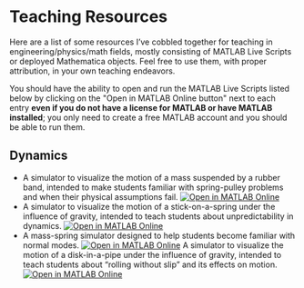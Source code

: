 # Teaching Resources
Here are a list of some resources I’ve cobbled together for teaching in engineering/physics/math fields, mostly consisting of MATLAB Live Scripts or deployed Mathematica objects. Feel free to use them, with proper attribution, in your own teaching endeavors.

You should have the ability to open and run the MATLAB Live Scripts listed below by clicking on the "Open in MATLAB Online button" next to each entry **even if you do not have a license for MATLAB or have MATLAB installed**; you only need to create a free MATLAB account and you should be able to run them.

## Dynamics
- A simulator to visualize the motion of a mass suspended by a rubber band, intended to make students familiar with spring-pulley problems and when their physical assumptions fail. [![Open in MATLAB Online](https://www.mathworks.com/images/responsive/global/open-in-matlab-online.svg)](https://matlab.mathworks.com/open/github/v1?repo=aghostinthefigures/teaching-resources&file=RubberBandBallSimulator.mlx)
- A simulator to visualize the motion of a stick-on-a-spring under the influence of gravity, intended to teach students about unpredictability in dynamics. [![Open in MATLAB Online](https://www.mathworks.com/images/responsive/global/open-in-matlab-online.svg)](https://matlab.mathworks.com/open/github/v1?repo=aghostinthefigures/teaching-resources&file=StickSpringSimulator.mlx)
- A mass-spring simulator designed to help students become familiar with normal modes. [![Open in MATLAB Online](https://www.mathworks.com/images/responsive/global/open-in-matlab-online.svg)](https://matlab.mathworks.com/open/github/v1?repo=aghostinthefigures/teaching-resources&file=SpringSimulator.mlx)
A simulator to visualize the motion of a disk-in-a-pipe under the influence of gravity, intended to teach students about “rolling without slip” and its effects on motion. [![Open in MATLAB Online](https://www.mathworks.com/images/responsive/global/open-in-matlab-online.svg)](https://matlab.mathworks.com/open/github/v1?repo=aghostinthefigures/teaching-resources&file=DiskOnPipeSimulator.mlx)
